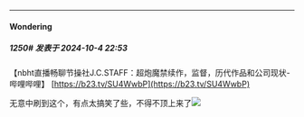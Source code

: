 ﻿
*****

####  Wondering  
##### 1250#       发表于 2024-10-4 22:53

【nbht直播畅聊节操社J.C.STAFF：超炮魔禁续作，监督，历代作品和公司现状-哔哩哔哩】 [https://b23.tv/SU4WwbP](https://b23.tv/SU4WwbP)

无意中刷到这个，有点太搞笑了些，不得不顶上来了<img src="https://static.saraba1st.com/image/smiley/face2017/067.png" referrerpolicy="no-referrer">

